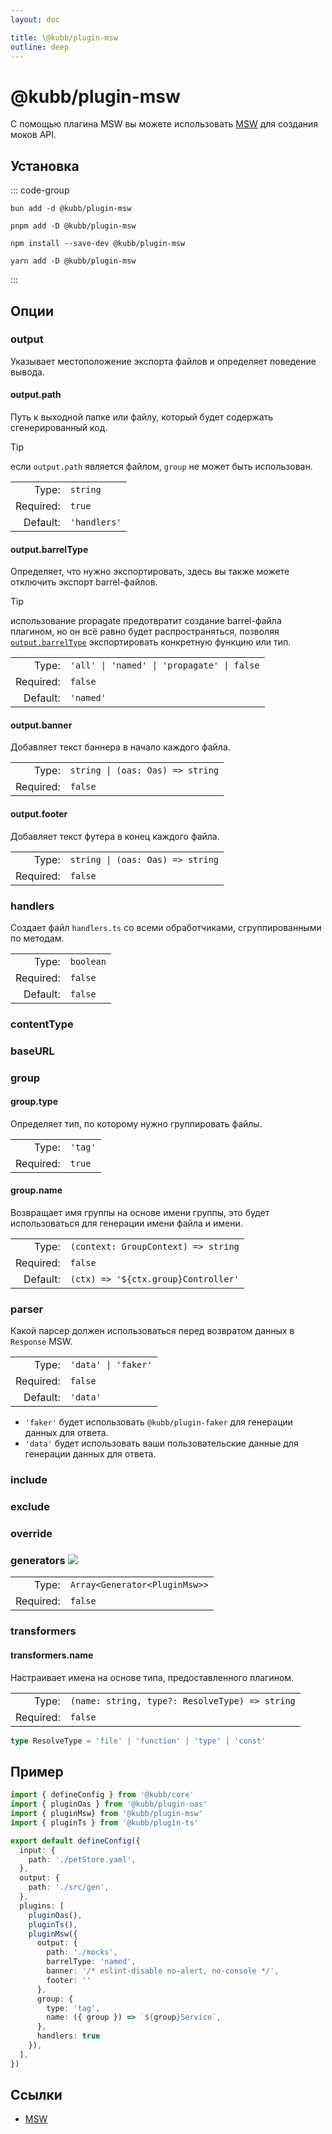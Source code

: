 ```yaml
---
layout: doc

title: \@kubb/plugin-msw
outline: deep
---
```


# @kubb/plugin-msw

С помощью плагина MSW вы можете использовать [MSW](https://mswjs.io/) для создания моков API.

## Установка

::: code-group

```shell [bun]
bun add -d @kubb/plugin-msw
```

```shell [pnpm]
pnpm add -D @kubb/plugin-msw
```

```shell [npm]
npm install --save-dev @kubb/plugin-msw
```

```shell [yarn]
yarn add -D @kubb/plugin-msw
```

:::

## Опции

### output
Указывает местоположение экспорта файлов и определяет поведение вывода.

#### output.path

Путь к выходной папке или файлу, который будет содержать сгенерированный код.

> [!TIP]
> если `output.path` является файлом, `group` не может быть использован.

|           |           |
|----------:|:----------|
|     Type: | `string`  |
| Required: | `true`    |
|  Default: | `'handlers'` |

#### output.barrelType

Определяет, что нужно экспортировать, здесь вы также можете отключить экспорт barrel-файлов.

> [!TIP]
> использование propagate предотвратит создание barrel-файла плагином, но он всё равно будет распространяться, позволяя [`output.barrelType`](/ru/getting-started/configure#output-barreltype) экспортировать конкретную функцию или тип.

|           |                                 |
|----------:|:--------------------------------|
|     Type: | `'all' \| 'named' \| 'propagate' \| false` |
| Required: | `false`                         |
|  Default: | `'named'`                       |

<!--@include: ../core/barrelTypes.md-->

#### output.banner
Добавляет текст баннера в начало каждого файла.

|           |                                       |
|----------:|:--------------------------------------|
|     Type: | `string \| (oas: Oas) => string` |
| Required: | `false`                               |

#### output.footer
Добавляет текст футера в конец каждого файла.

|           |                                       |
|----------:|:--------------------------------------|
|     Type: | `string \| (oas: Oas) => string` |
| Required: | `false`                               |

### handlers
Создает файл `handlers.ts` со всеми обработчиками, сгруппированными по методам.

|           |           |
|----------:|:----------|
|     Type: | `boolean` |
| Required: | `false`   |
|  Default: | `false`   |

### contentType
<!--@include: ../core/contentType.md-->

### baseURL
<!--@include: ../plugin-client/baseURL.md-->

### group
<!--@include: ../core/group.md-->

#### group.type
Определяет тип, по которому нужно группировать файлы.

|           |         |
|----------:|:--------|
|     Type: | `'tag'` |
| Required: | `true`  |

<!--@include: ../core/groupTypes.md-->

#### group.name

Возвращает имя группы на основе имени группы, это будет использоваться для генерации имени файла и имени.

|           |                                     |
|----------:|:------------------------------------|
|     Type: | `(context: GroupContext) => string` |
| Required: | `false`                             |
|  Default: | `(ctx) => '${ctx.group}Controller'`  |

### parser
Какой парсер должен использоваться перед возвратом данных в `Response` MSW.

|           |                     |
|----------:|:--------------------|
|     Type: | `'data' \| 'faker'` |
| Required: | `false`             |
|  Default: | `'data'`            |

- `'faker'` будет использовать `@kubb/plugin-faker` для генерации данных для ответа.
- `'data'` будет использовать ваши пользовательские данные для генерации данных для ответа.

### include
<!--@include: ../core/include.md-->

### exclude
<!--@include: ../core/exclude.md-->

### override
<!--@include: ../core/override.md-->

### generators <img src="/icons/experimental.svg"/>
<!--@include: ../core/generators.md-->

|           |                               |
|----------:|:------------------------------|
|     Type: | `Array<Generator<PluginMsw>>` |
| Required: | `false`                       |


### transformers
<!--@include: ../core/transformers.md-->

#### transformers.name
Настраивает имена на основе типа, предоставленного плагином.

|           |                                                                               |
|----------:|:------------------------------------------------------------------------------|
|     Type: | `(name: string, type?: ResolveType) => string` |
| Required: | `false`                                                                       |

```typescript
type ResolveType = 'file' | 'function' | 'type' | 'const'
```

## Пример

```typescript twoslash
import { defineConfig } from '@kubb/core'
import { pluginOas } from '@kubb/plugin-oas'
import { pluginMsw} from '@kubb/plugin-msw'
import { pluginTs } from '@kubb/plugin-ts'

export default defineConfig({
  input: {
    path: './petStore.yaml',
  },
  output: {
    path: './src/gen',
  },
  plugins: [
    pluginOas(),
    pluginTs(),
    pluginMsw({
      output: {
        path: './mocks',
        barrelType: 'named',
        banner: '/* eslint-disable no-alert, no-console */',
        footer: ''
      },
      group: {
        type: 'tag',
        name: ({ group }) => `${group}Service`,
      },
      handlers: true
    }),
  ],
})
```
## Ссылки

- [MSW](https://mswjs.io/)
